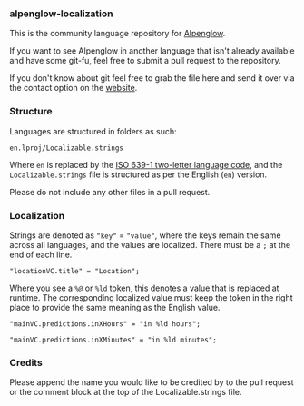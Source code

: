 ### alpenglow-localization

This is the community language repository for [Alpenglow](https://itunes.apple.com/app/id978589174).

If you want to see Alpenglow in another language that isn't already available and have some git-fu, feel free to submit a pull request to the repository.

If you don't know about git feel free to grab the file here and send it over via the contact option on the [website](https://alpenglowapp.com).


### Structure
Languages are structured in folders as such:

`en.lproj/Localizable.strings`

Where `en` is replaced by the [ISO 639-1 two-letter language code](https://en.wikipedia.org/wiki/List_of_ISO_639-1_codes), and the `Localizable.strings` file is structured as per the English (`en`) version.

Please do not include any other files in a pull request.

### Localization

Strings are denoted as `"key"` = `"value"`, where the keys remain the same across all languages, and the values are localized. There must be a `;` at the end of each line.

`"locationVC.title" = "Location";`

Where you see a `%@` or `%ld` token, this denotes a value that is replaced at runtime. The corresponding localized value must keep the token in the right place to provide the same meaning as the English value.

`"mainVC.predictions.inXHours" = "in %ld hours";`

`"mainVC.predictions.inXMinutes" = "in %ld minutes";`


### Credits

Please append the name you would like to be credited by to the pull request or the comment block at the top of the Localizable.strings file.